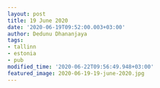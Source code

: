 ```yaml
---
layout: post
title: 19 June 2020
date: '2020-06-19T09:52:00.003+03:00'
author: Dedunu Dhananjaya
tags:
- tallinn
- estonia
- pub
modified_time: '2020-06-22T09:56:49.948+03:00'
featured_image: 2020-06-19-19-june-2020.jpg
---
```

